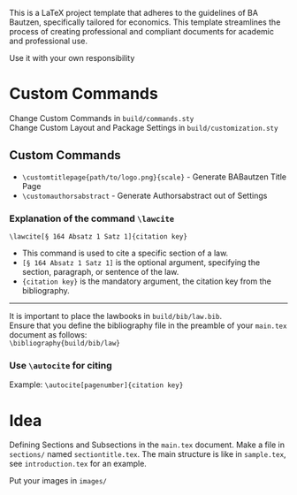 This is a LaTeX project template that adheres to the guidelines of BA Bautzen, specifically tailored for economics. This template streamlines the process of creating professional and compliant documents for academic and professional use. 

Use it with your own responsibility

# Custom Commands

Change Custom Commands in `build/commands.sty`  
Change Custom Layout and Package Settings in `build/customization.sty`

## Custom Commands

- `\customtitlepage{path/to/logo.png}{scale}` - Generate BABautzen Title Page
- `\customauthorsabstract` - Generate Authorsabstract out of Settings

### Explanation of the command `\lawcite`

`\lawcite[§ 164 Absatz 1 Satz 1]{citation key}`

- This command is used to cite a specific section of a law.
- `[§ 164 Absatz 1 Satz 1]` is the optional argument, specifying the section, paragraph, or sentence of the law.
- `{citation key}` is the mandatory argument, the citation key from the bibliography.

---

It is important to place the lawbooks in `build/bib/law.bib`.  
Ensure that you define the bibliography file in the preamble of your `main.tex` document as follows:  
`\bibliography{build/bib/law}`

### Use `\autocite` for citing

Example: `\autocite[pagenumber]{citation key}`

# Idea

Defining Sections and Subsections in the `main.tex` document. Make a file in `sections/` named `sectiontitle.tex`. The main structure is like in `sample.tex`, see `introduction.tex` for an example.

Put your images in `images/`
